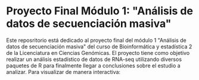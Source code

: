 # Proyecto Final Módulo 1: "Análisis de datos de secuenciación masiva"
Este reposritorio está dedicado al proyecto final del módulo 1 "Análisis de 
datos de secuenciación masiva" del curso de Bioinformática y estadística 2 de la Licenciatura en Ciencias Genómicas. 
El proyecto tiene como objetivo realizar un análisis estadístico de datos de RNA-seq utilizando diversos paquetes de R para finalmente llegar a conclusiones sobre el estudio a analizar.
Para visualizar de manera interactiva: 